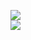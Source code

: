 [![](https://img.shields.io/badge/Made%20With-Github%20Spray-lightgrey.svg?style=for-the-badge&logo=github)](https://github.com/Annihil/github-spray#2546)  
[![](https://i.imgur.com/2DrTn0Z.gif)](https://github.com/Annihil/github-spray)